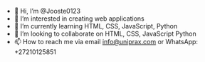 - 👋 Hi, I’m @Jooste0123
- 👀 I’m interested in creating web applications
- 🌱 I’m currently learning HTML, CSS, JavaScript, Python
- 💞️ I’m looking to collaborate on HTML, CSS, JavaScript Python
- 📫 How to reach me via email info@uniprax.com or WhatsApp: +27210125851

<!---
Jooste0123/Jooste0123 is a ✨ special ✨ repository because its `README.md` (this file) appears on your GitHub profile.
You can click the Preview link to take a look at your changes.
--->
